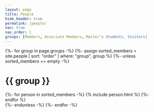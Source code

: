 ```yaml
---
layout: page
title: People
hide_header: true
permalink: /people/
nav: true
nav_order: 1
groups: [Members, Associate Members, Master's Students, Visitors]
---
```


<!-- pages/projects.md -->
<div class="people">

{%- for group in page.groups -%}
    {%- assign sorted_members = site.people | sort: "order" | where: "group", group %}
    {%- unless sorted_members == empty -%}
      <h1 class="post-title">{{ group }}</h1>
      <div>
        {%- for person in sorted_members -%}
          {% include person.html %}
        {%- endfor %}
      </div>
    {%- endunless -%}
{%- endfor -%}

</div>

